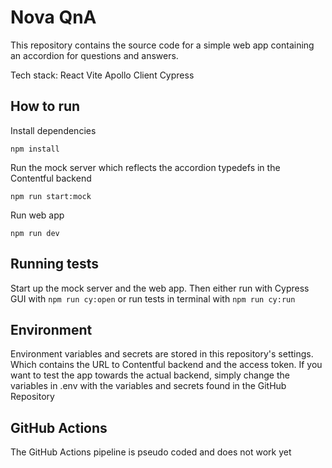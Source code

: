 # Nova QnA

This repository contains the source code for a simple web app containing an accordion for questions and answers.

Tech stack:
React Vite
Apollo Client
Cypress

## How to run

Install dependencies

```
npm install
```

Run the mock server which reflects the accordion typedefs in the Contentful backend

```
npm run start:mock
```

Run web app

```
npm run dev
```

## Running tests

Start up the mock server and the web app. Then either run with Cypress GUI with `npm run cy:open` 
or run tests in terminal with `npm run cy:run`

## Environment

Environment variables and secrets are stored in this repository's settings. 
Which contains the URL to Contentful backend and the access token. 
If you want to test the app towards the actual backend, simply change the variables in .env with the variables
and secrets found in the GitHub Repository

## GitHub Actions

The GitHub Actions pipeline is pseudo coded and does not work yet
